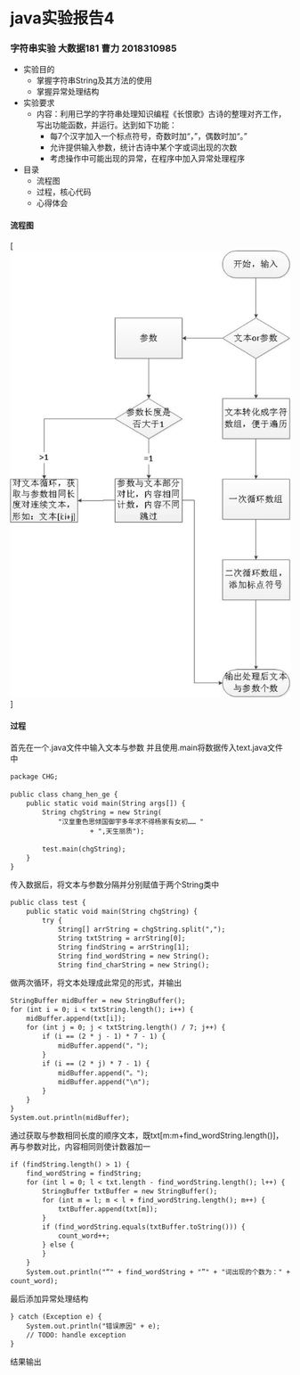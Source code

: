 # java实验报告4
### 字符串实验 大数据181	曹力	2018310985
+ 实验目的
	+ 掌握字符串String及其方法的使用
	+ 掌握异常处理结构
+ 实验要求
	+ 内容：利用已学的字符串处理知识编程《长恨歌》古诗的整理对齐工作，写出功能函数，并运行。达到如下功能：
		+ 每7个汉字加入一个标点符号，奇数时加“，”，偶数时加“。”
		+ 允许提供输入参数，统计古诗中某个字或词出现的次数
		+ 考虑操作中可能出现的异常，在程序中加入异常处理程序
+ 目录
	+ 流程图
	+ 过程，核心代码
	+ 心得体会

#### 流程图
[![](https://github.com/2018310985/Java-/blob/master/Java4.jpg)]
#### 过程
首先在一个.java文件中输入文本与参数
并且使用.main将数据传入text.java文件中
	
	package CHG;
	
	public class chang_hen_ge {
		public static void main(String args[]) {
			String chgString = new String(
				"汉皇重色思倾国御宇多年求不得杨家有女初…… "
						+ ",天生丽质");

			test.main(chgString);
		}
	}
	
传入数据后，将文本与参数分隔并分别赋值于两个String类中

	public class test {
		public static void main(String chgString) {
			try {
				String[] arrString = chgString.split(",");
				String txtString = arrString[0];
				String findString = arrString[1];
				String find_wordString = new String();
				String find_charString = new String();
				
做两次循环，将文本处理成此常见的形式，并输出

	StringBuffer midBuffer = new StringBuffer();
	for (int i = 0; i < txtString.length(); i++) {
		midBuffer.append(txt[i]);
		for (int j = 0; j < txtString.length() / 7; j++) {
			if (i == (2 * j - 1) * 7 - 1) {
				midBuffer.append("，");
			}
			if (i == (2 * j) * 7 - 1) {
				midBuffer.append("。");
				midBuffer.append("\n");
			}
		}
	}
	System.out.println(midBuffer);
	
通过获取与参数相同长度的顺序文本，既txt[m:m+find_wordString.length()]，再与参数对比，内容相同则使计数器加一

	if (findString.length() > 1) {
		find_wordString = findString;
		for (int l = 0; l < txt.length - find_wordString.length(); l++) {
			StringBuffer txtBuffer = new StringBuffer();
			for (int m = l; m < l + find_wordString.length(); m++) {
				txtBuffer.append(txt[m]);
			}
			if (find_wordString.equals(txtBuffer.toString())) {
				count_word++;
			} else {
			}
		}
		System.out.println("“" + find_wordString + "”" + "词出现的个数为：" + count_word);
		
最后添加异常处理结构

	} catch (Exception e) {
		System.out.println("错误原因" + e);
		// TODO: handle exception
	}

结果输出
